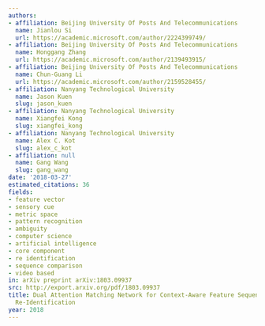 ```yaml
---
authors:
- affiliation: Beijing University Of Posts And Telecommunications
  name: Jianlou Si
  url: https://academic.microsoft.com/author/2224399749/
- affiliation: Beijing University Of Posts And Telecommunications
  name: Honggang Zhang
  url: https://academic.microsoft.com/author/2139493915/
- affiliation: Beijing University Of Posts And Telecommunications
  name: Chun-Guang Li
  url: https://academic.microsoft.com/author/2159528455/
- affiliation: Nanyang Technological University
  name: Jason Kuen
  slug: jason_kuen
- affiliation: Nanyang Technological University
  name: Xiangfei Kong
  slug: xiangfei_kong
- affiliation: Nanyang Technological University
  name: Alex C. Kot
  slug: alex_c_kot
- affiliation: null
  name: Gang Wang
  slug: gang_wang
date: '2018-03-27'
estimated_citations: 36
fields:
- feature vector
- sensory cue
- metric space
- pattern recognition
- ambiguity
- computer science
- artificial intelligence
- core component
- re identification
- sequence comparison
- video based
in: arXiv preprint arXiv:1803.09937
src: http://export.arxiv.org/pdf/1803.09937
title: Dual Attention Matching Network for Context-Aware Feature Sequence based Person
  Re-Identification
year: 2018
---
```

